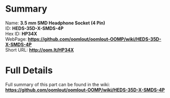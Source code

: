 
Summary
=================
  
Name: __3.5 mm SMD Headphone Socket (4 Pin)__    
ID: __HEDS-35D-X-SMDS-4P__   
Hex ID: __HP34X__   
WebPage: __https://github.com/oomlout/oomlout-OOMP/wiki/HEDS-35D-X-SMDS-4P__   
Short URL: __http://oom.lt/HP34X__   

Full Details
==========================
Full summary of this part can be found in the wiki:   
__https://github.com/oomlout/oomlout-OOMP/wiki/HEDS-35D-X-SMDS-4P__    

